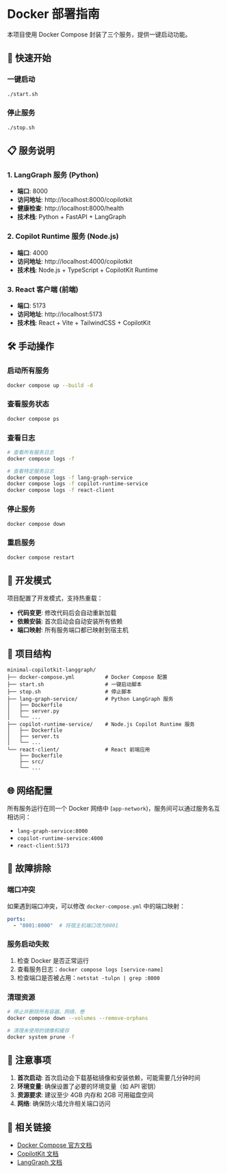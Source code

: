 # Docker 部署指南

本项目使用 Docker Compose 封装了三个服务，提供一键启动功能。

## 🚀 快速开始

### 一键启动
```bash
./start.sh
```

### 停止服务
```bash
./stop.sh
```

## 📋 服务说明

### 1. LangGraph 服务 (Python)
- **端口**: 8000
- **访问地址**: http://localhost:8000/copilotkit
- **健康检查**: http://localhost:8000/health
- **技术栈**: Python + FastAPI + LangGraph

### 2. Copilot Runtime 服务 (Node.js)
- **端口**: 4000
- **访问地址**: http://localhost:4000/copilotkit
- **技术栈**: Node.js + TypeScript + CopilotKit Runtime

### 3. React 客户端 (前端)
- **端口**: 5173
- **访问地址**: http://localhost:5173
- **技术栈**: React + Vite + TailwindCSS + CopilotKit

## 🛠️ 手动操作

### 启动所有服务
```bash
docker compose up --build -d
```

### 查看服务状态
```bash
docker compose ps
```

### 查看日志
```bash
# 查看所有服务日志
docker compose logs -f

# 查看特定服务日志
docker compose logs -f lang-graph-service
docker compose logs -f copilot-runtime-service
docker compose logs -f react-client
```

### 停止服务
```bash
docker compose down
```

### 重启服务
```bash
docker compose restart
```

## 🔧 开发模式

项目配置了开发模式，支持热重载：

- **代码变更**: 修改代码后会自动重新加载
- **依赖安装**: 首次启动会自动安装所有依赖
- **端口映射**: 所有服务端口都已映射到宿主机

## 📁 项目结构

```
minimal-copilotkit-langgraph/
├── docker-compose.yml          # Docker Compose 配置
├── start.sh                    # 一键启动脚本
├── stop.sh                     # 停止脚本
├── lang-graph-service/         # Python LangGraph 服务
│   ├── Dockerfile
│   ├── server.py
│   └── ...
├── copilot-runtime-service/    # Node.js Copilot Runtime 服务
│   ├── Dockerfile
│   ├── server.ts
│   └── ...
└── react-client/               # React 前端应用
    ├── Dockerfile
    ├── src/
    └── ...
```

## 🌐 网络配置

所有服务运行在同一个 Docker 网络中 (`app-network`)，服务间可以通过服务名互相访问：

- `lang-graph-service:8000`
- `copilot-runtime-service:4000`
- `react-client:5173`

## 🚨 故障排除

### 端口冲突
如果遇到端口冲突，可以修改 `docker-compose.yml` 中的端口映射：
```yaml
ports:
  - "8001:8000"  # 将宿主机端口改为8001
```

### 服务启动失败
1. 检查 Docker 是否正常运行
2. 查看服务日志：`docker compose logs [service-name]`
3. 检查端口是否被占用：`netstat -tulpn | grep :8000`

### 清理资源
```bash
# 停止并删除所有容器、网络、卷
docker compose down --volumes --remove-orphans

# 清理未使用的镜像和缓存
docker system prune -f
```

## 📝 注意事项

1. **首次启动**: 首次启动会下载基础镜像和安装依赖，可能需要几分钟时间
2. **环境变量**: 确保设置了必要的环境变量（如 API 密钥）
3. **资源要求**: 建议至少 4GB 内存和 2GB 可用磁盘空间
4. **网络**: 确保防火墙允许相关端口访问

## 🔗 相关链接

- [Docker Compose 官方文档](https://docs.docker.com/compose/)
- [CopilotKit 文档](https://docs.copilotkit.ai/)
- [LangGraph 文档](https://langchain-ai.github.io/langgraph/)
